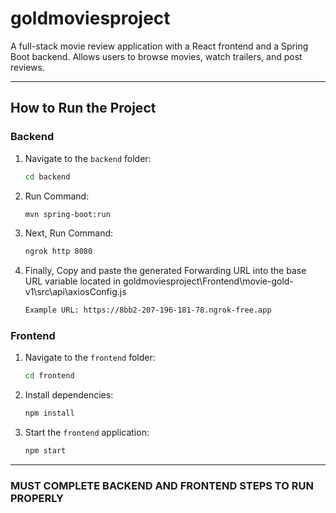 # goldmoviesproject

A full-stack movie review application with a React frontend and a Spring Boot backend. Allows users to browse movies, watch trailers, and post reviews.

---

## How to Run the Project

### Backend
1. Navigate to the `backend` folder:
   ```bash
   cd backend
2. Run Command:
   ```bash
   mvn spring-boot:run
3. Next, Run Command:
   ```bash
   ngrok http 8080
4. Finally, Copy and paste the generated Forwarding URL into the base URL variable located in goldmoviesproject\Frontend\movie-gold-v1\src\api\axiosConfig.js
   ```bash
   Example URL: https://8bb2-207-196-181-78.ngrok-free.app
   
### Frontend
1. Navigate to the `frontend` folder:
    ```bash
    cd frontend
2. Install dependencies:
    ```bash
    npm install
3. Start the `frontend` application:
   ```bash
   npm start

---

### MUST COMPLETE BACKEND AND FRONTEND STEPS TO RUN PROPERLY

